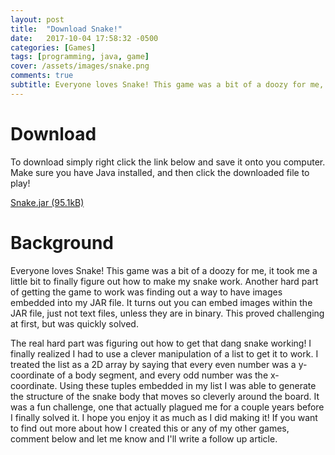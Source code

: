 ```yaml
---
layout: post
title:  "Download Snake!"
date:   2017-10-04 17:58:32 -0500
categories: [Games]
tags: [programming, java, game]
cover: /assets/images/snake.png
comments: true
subtitle: Everyone loves Snake! This game was a bit of a doozy for me, it took me a little bit to finally figure out how to make my snake work...
---
```


Download
========
To download simply right click the link below and save it onto you computer. Make sure you have Java installed, and then click the downloaded file to play!

[Snake.jar (95.1kB)][1]

Background
==========
Everyone loves Snake! This game was a bit of a doozy for me, it took me a little bit to finally figure out how to make my snake work. Another hard part of getting the game to work was finding out a way to have images embedded into my JAR file. It turns out you can embed images within the JAR file, just not text files, unless they are in binary. This proved challenging at first, but was quickly solved.

The real hard part was figuring out how to get that dang snake working! I finally realized I had to use a clever manipulation of a list to get it to work. I treated the list as a 2D array by saying that every even number was a y-coordinate of a body segment, and every odd number was the x-coordinate. Using these tuples embedded in my list I was able to generate the structure of the snake body that moves so cleverly around the board. It was a fun challenge, one that actually plagued me for a couple years before I finally solved it. I hope you enjoy it as much as I did making it! If you want to find out more about how I created this or any of my other games, comment below and let me know and I'll write a follow up article.

[1]: {{site.url}}/downloads/snake/Snake.jar
